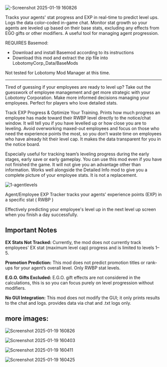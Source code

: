 
![-Screenshot 2025-01-19 160826](https://github.com/user-attachments/assets/5b8936ec-9de8-4153-a38e-83ff2da4bfe5)

Tracks your agents' stat progress and EXP in real-time to predict level ups. Logs the data color-coded in-game chat. Monitor stat growth so your agents are leveled up based on their base stats, excluding any effects from EGO gifts or other modifiers. A useful tool for managing agent progression.

REQUIRES Basemod:
- Download and install Basemod according to its instructions
- Download this mod and extract the zip file into LobotomyCorp_Data/BaseMods

Not tested for Lobotomy Mod Manager  at this time.

---
Tired of guessing if your employees are ready to level up? Take out the guesswork of employee management and get more strategic with your Lobotomy Corporation. Make more informed decisions managing your employees. Perfect for players who love detailed stats.

Track EXP Progress & Optimize Your Training.
Prints how much progress an employee has made toward their RWBP level directly to the notice/chat window. It will tell you if you have levelled up or how close you are to leveling. Avoid overworking maxed-out employees and focus on those who need the experience points the most, so you don’t waste time on employees who have already hit their level cap. It makes the data transparent for you in the notice board.

Especially useful for tracking team’s leveling progress during the early stages, early save or early gameplay. You can use this mod even if you have not finished the game. It will not give you an advantage other than information.
Works well alongside the Detailed Info mod to give you a complete picture of your employee stats. It is not a replacement.

![1-agentlevels](https://github.com/user-attachments/assets/98e3ce15-44c3-405f-b954-d8a284509e51)

Agent/Employee EXP Tracker tracks your agents' experience points (EXP) in a specific stat ( RWBP )

Effectively predicting your employee's level up in the next level up screen when you finish a day successfully.

## Important Notes

**EX Stats Not Tracked:**
Currently, the mod does not currently track employees' EX stat (maximum level cap) progress and is limited to levels 1–5.

**Promotion Prediction:**
This mod does not predict promotion titles or rank-ups for your agent’s overall level. Only RWBP stat levels.

**E.G.O. Gifts Excluded:**
E.G.O. gift effects are not considered in the calculations, this is so you can focus purely on level progression without modifiers.

**No GUI Integration:**
This mod does not modify the GUI; it only prints results to the chat and logs. provides data via chat and .txt logs only.

## more images:
![Screenshot 2025-01-19 160826](https://github.com/user-attachments/assets/45592df2-ef4a-4940-8883-cf890c3e3708)

![Screenshot 2025-01-19 160403](https://github.com/user-attachments/assets/e42fdab9-96f6-481d-b18e-fd67599b5325)

![Screenshot 2025-01-19 160411](https://github.com/user-attachments/assets/8e9e6768-31e6-41ff-b708-c48c1e731b14)

![Screenshot 2025-01-19 160425](https://github.com/user-attachments/assets/aee75671-c9c8-4161-80d7-0ae3425a9b77)

